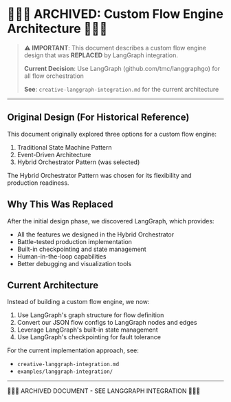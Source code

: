 # 🎨🎨🎨 ARCHIVED: Custom Flow Engine Architecture 🎨🎨🎨

> **⚠️ IMPORTANT**: This document describes a custom flow engine design that was **REPLACED** by LangGraph integration.
> 
> **Current Decision**: Use LangGraph (github.com/tmc/langgraphgo) for all flow orchestration
> 
> **See**: `creative-langgraph-integration.md` for the current architecture

---

## Original Design (For Historical Reference)

This document originally explored three options for a custom flow engine:
1. Traditional State Machine Pattern
2. Event-Driven Architecture
3. Hybrid Orchestrator Pattern (was selected)

The Hybrid Orchestrator Pattern was chosen for its flexibility and production readiness.

## Why This Was Replaced

After the initial design phase, we discovered LangGraph, which provides:
- All the features we designed in the Hybrid Orchestrator
- Battle-tested production implementation
- Built-in checkpointing and state management
- Human-in-the-loop capabilities
- Better debugging and visualization tools

## Current Architecture

Instead of building a custom flow engine, we now:
1. Use LangGraph's graph structure for flow definition
2. Convert our JSON flow configs to LangGraph nodes and edges
3. Leverage LangGraph's built-in state management
4. Use LangGraph's checkpointing for fault tolerance

For the current implementation approach, see:
- `creative-langgraph-integration.md`
- `examples/langgraph-integration/`

---

🎨🎨🎨 ARCHIVED DOCUMENT - SEE LANGGRAPH INTEGRATION 🎨🎨🎨
